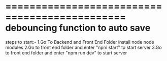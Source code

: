 ==============================================
debouncing function to auto save
==============================================

steps to start:-
1.Go To Backend and Front End Folder install node node modules
2.Go to front end folder and enter "npm start" to start server
3.Go to front end folder and enter "npm run dev" to start server
